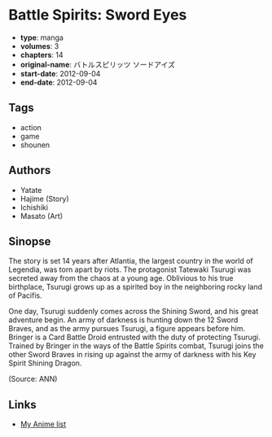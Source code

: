 # Battle Spirits: Sword Eyes

-   **type**: manga
-   **volumes**: 3
-   **chapters**: 14
-   **original-name**: バトルスピリッツ ソードアイズ
-   **start-date**: 2012-09-04
-   **end-date**: 2012-09-04

## Tags

-   action
-   game
-   shounen

## Authors

-   Yatate
-   Hajime (Story)
-   Ichishiki
-   Masato (Art)

## Sinopse

The story is set 14 years after Atlantia, the largest country in the world of Legendia, was torn apart by riots. The protagonist Tatewaki Tsurugi was secreted away from the chaos at a young age. Oblivious to his true birthplace, Tsurugi grows up as a spirited boy in the neighboring rocky land of Pacifis.

One day, Tsurugi suddenly comes across the Shining Sword, and his great adventure begin. An army of darkness is hunting down the 12 Sword Braves, and as the army pursues Tsurugi, a figure appears before him. Bringer is a Card Battle Droid entrusted with the duty of protecting Tsurugi. Trained by Bringer in the ways of the Battle Spirits combat, Tsurugi joins the other Sword Braves in rising up against the army of darkness with his Key Spirit Shining Dragon.

(Source: ANN)

## Links

-   [My Anime list](https://myanimelist.net/manga/81731/Battle_Spirits__Sword_Eyes)
